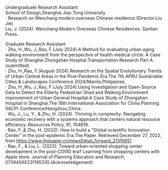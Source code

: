 Undergraduate Research Assistant  
School of Design,Shanghai Jiao Tong University  
        ·    Research on Wenchang modern overseas Chinese residence.(Director:Liu Jie)  
             Liu, J. (2024). Wenchang Modern Overseas Chinese Residences. Sanlian Press.  

Graduate Research Assistant  
        ·    Zhu, H.,Wu, J.,Rao, F.(July 2024).A Method for evaluating urban aging walking environment from the perspective of health medical circle: A Case Study of Shanghai Zhongshan Hospital.Transportation Research Part A.(submitted)  
        ·    Zhu, H.,Rao, F.(August 2024).Research on the Spatial Evolutionary Trends of Urban Central Areas in the Post-Pandemic Era.The 7th APRU Sustainable Cities & Landscapes Conference 2024/Manila,Philippines.  
        ·    Zhu, H.,Wu, J.,Rao, F.(July 2024).Using Investigation and Open-Source Data to Detect the Elderly Pedestrian Shed and Walking Environment improvement of Urban General Hospital:A Case Study of Zhongshan Hospital in Shanghai.The 18th International Association for China Planning (IACP) Conference/Hangzhou,China.  
        ·    Wu, J., Lu, Y., & Zhu, H. (2024). Thriving in complexity: Navigating economic recovery with a systems approach that centers natural resource efficiency. Resources Policy, 91, 104819.  
        ·    Rao, F.,& Zhu, H. (2022). How to build a "Global scientific Innovation Center" in the post-epidemic Era.The Paper. Retrieved December 27, 2022, from https://www.thepaper.cn/newsDetail_forward_21315651  
        ·    Rao, F., & Liu, L. (2023). Toward urban-oriented shopping center development in the post-COVID era? Learning from shopping centers with Apple store. Journal of Planning Education and Research, 0739456X231195335.(Acknowledgement)  
        